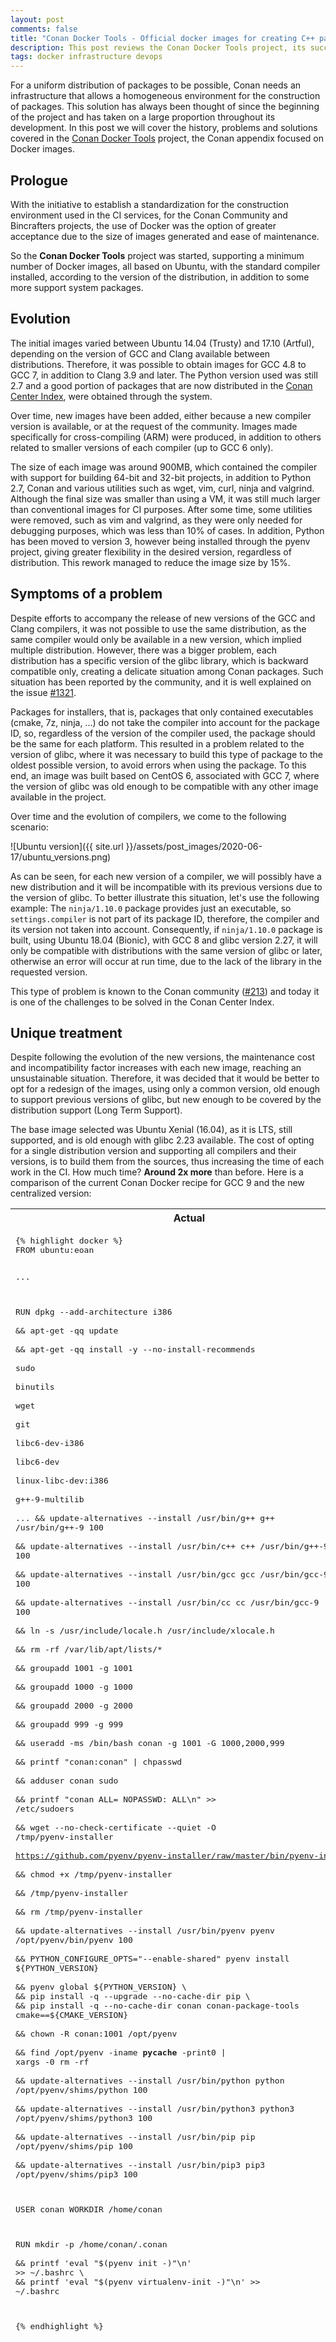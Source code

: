 ```yaml
---
layout: post
comments: false
title: "Conan Docker Tools - Official docker images for creating C++ packages for ConanCenter"
description: This post reviews the Conan Docker Tools project, its successes, failures and future.
tags: docker infrastructure devops
---
```


For a uniform distribution of packages to be possible, Conan needs an infrastructure that allows a homogeneous environment for the construction of packages. This solution has always been thought of since the beginning of the project and has taken on a large proportion throughout its development. In this post we will cover the history, problems and solutions covered in the [Conan Docker Tools](https://github.com/conan-io/conan-docker-tools) project, the Conan appendix focused on Docker images.

## Prologue

With the initiative to establish a standardization for the construction environment used in the CI services, for the Conan Community and Bincrafters projects, the use of Docker was the option of greater acceptance due to the size of images generated and ease of maintenance.

So the **Conan Docker Tools** project was started, supporting a minimum number of Docker images, all based on Ubuntu, with the standard compiler installed, according to the version of the distribution, in addition to some more support system packages.

## Evolution

The initial images varied between Ubuntu 14.04 (Trusty) and 17.10 (Artful), depending on the version of GCC and Clang available between distributions. Therefore, it was possible to obtain images for GCC 4.8 to GCC 7, in addition to Clang 3.9 and later. The Python version used was still 2.7 and a good portion of packages that are now distributed in the [Conan Center Index](https://github.com/conan-io/conan-center-index), were obtained through the system.

Over time, new images have been added, either because a new compiler version is available, or at the request of the community. Images made specifically for cross-compiling (ARM) were produced, in addition to others related to smaller versions of each compiler (up to GCC 6 only).

The size of each image was around 900MB, which contained the compiler with support for building 64-bit and 32-bit projects, in addition to Python 2.7, Conan and various utilities such as wget, vim, curl, ninja and valgrind. Although the final size was smaller than using a VM, it was still much larger than conventional images for CI purposes. After some time, some utilities were removed, such as vim and valgrind, as they were only needed for debugging purposes, which was less than 10% of cases. In addition, Python has been moved to version 3, however being installed through the pyenv project, giving greater flexibility in the desired version, regardless of distribution. This rework managed to reduce the image size by 15%.

## Symptoms of a problem

Despite efforts to accompany the release of new versions of the GCC and Clang compilers, it was not possible to use the same distribution, as the same compiler would only be available in a new version, which implied multiple distribution. However, there was a bigger problem, each distribution has a specific version of the glibc library, which is backward compatible only, creating a delicate situation among Conan packages. Such situation has been reported by the community, and it is well explained on the issue [#1321](https://github.com/conan-io/conan-center-index/issues/1321).

Packages for installers, that is, packages that only contained executables (cmake, 7z, ninja, ...) do not take the compiler into account for the package ID, so, regardless of the version of the compiler used, the package should be the same for each platform. This resulted in a problem related to the version of glibc, where it was necessary to build this type of package to the oldest possible version, to avoid errors when using the package. To this end, an image was built based on CentOS 6, associated with GCC 7, where the version of glibc was old enough to be compatible with any other image available in the project.

Over time and the evolution of compilers, we come to the following scenario:

![Ubuntu version]({{ site.url }}/assets/post_images/2020-06-17/ubuntu_versions.png)

As can be seen, for each new version of a compiler, we will possibly have a new distribution and it will be incompatible with its previous versions due to the version of glibc. To better illustrate this situation, let's use the following example: The ``ninja/1.10.0`` package provides just an executable, so ``settings.compiler`` is not part of its package ID, therefore, the compiler and its version not taken into account. Consequently, if ``ninja/1.10.0`` package is built, using Ubuntu 18.04 (Bionic), with GCC 8 and glibc version 2.27, it will only be compatible with distributions with the same version of glibc or later, otherwise an error will occur at run time, due to the lack of the library in the requested version.

This type of problem is known to the Conan community ([#213](https://github.com/conan-io/conan-center-index/issues/213)) and today it is one of the challenges to be solved in the Conan Center Index.

## Unique treatment

Despite following the evolution of the new versions, the maintenance cost and incompatibility factor increases with each new image, reaching an unsustainable situation. Therefore, it was decided that it would be better to opt for a redesign of the images, using only a common version, old enough to support previous versions of glibc, but new enough to be covered by the distribution support (Long Term Support).

The base image selected was Ubuntu Xenial (16.04), as it is LTS, still supported, and is old enough with glibc 2.23 available. The cost of opting for a single distribution version and supporting all compilers and their versions, is to build them from the sources, thus increasing the time of each work in the CI. How much time? **Around 2x more** than before. Here is a comparison of the current Conan Docker recipe for GCC 9 and the new centralized version:

<table>
<tr>
<th>
Actual
</th>
<th>
New Version
</th>
</tr>

<tr>
<td style="vertical-align:top">
<pre>
{% highlight docker %}
FROM ubuntu:eoan

...

RUN dpkg --add-architecture i386 \
    && apt-get -qq update \
    && apt-get -qq install -y --no-install-recommends \
       sudo \
       binutils \
       wget \
       git \
       libc6-dev-i386 \
       libc6-dev \
       linux-libc-dev:i386 \
       g++-9-multilib \
       ...
    && update-alternatives --install /usr/bin/g++ g++ /usr/bin/g++-9 100 \
    && update-alternatives --install /usr/bin/c++ c++ /usr/bin/g++-9 100 \
    && update-alternatives --install /usr/bin/gcc gcc /usr/bin/gcc-9 100 \
    && update-alternatives --install /usr/bin/cc cc /usr/bin/gcc-9 100 \
    && ln -s /usr/include/locale.h /usr/include/xlocale.h \
    && rm -rf /var/lib/apt/lists/* \
    && groupadd 1001 -g 1001 \
    && groupadd 1000 -g 1000 \
    && groupadd 2000 -g 2000 \
    && groupadd 999 -g 999 \
    && useradd -ms /bin/bash conan -g 1001 -G 1000,2000,999 \
    && printf "conan:conan" | chpasswd \
    && adduser conan sudo \
    && printf "conan ALL= NOPASSWD: ALL\\n" >> /etc/sudoers \
    && wget --no-check-certificate --quiet -O /tmp/pyenv-installer \
       https://github.com/pyenv/pyenv-installer/raw/master/bin/pyenv-installer \
    && chmod +x /tmp/pyenv-installer \
    && /tmp/pyenv-installer \
    && rm /tmp/pyenv-installer \
    && update-alternatives --install /usr/bin/pyenv pyenv /opt/pyenv/bin/pyenv 100 \
    && PYTHON_CONFIGURE_OPTS="--enable-shared" pyenv install ${PYTHON_VERSION} \
    && pyenv global ${PYTHON_VERSION} \
    && pip install -q --upgrade --no-cache-dir pip \
    && pip install -q --no-cache-dir conan conan-package-tools cmake==${CMAKE_VERSION} \
    && chown -R conan:1001 /opt/pyenv \
    && find /opt/pyenv -iname __pycache__ -print0 | xargs -0 rm -rf \
    && update-alternatives --install /usr/bin/python python /opt/pyenv/shims/python 100 \
    && update-alternatives --install /usr/bin/python3 python3 /opt/pyenv/shims/python3 100 \
    && update-alternatives --install /usr/bin/pip pip /opt/pyenv/shims/pip 100 \
    && update-alternatives --install /usr/bin/pip3 pip3 /opt/pyenv/shims/pip3 100

USER conan
WORKDIR /home/conan

RUN mkdir -p /home/conan/.conan \
    && printf 'eval "$(pyenv init -)"\n' >> ~/.bashrc \
    && printf 'eval "$(pyenv virtualenv-init -)"\n' >> ~/.bashrc

{% endhighlight %}
</pre>
</td>
<td style="vertical-align:top">
<pre>
{% highlight docker %}
...

RUN apt-get -qq update \
    && apt-get -qq install -y --no-install-recommends \
       sudo \
       build-essential \
       wget \
       git \
       libc6-dev \
       gcc \
       ...
    && rm -rf /var/lib/apt/lists/*

RUN wget --no-check-certificate --quiet -O /opt/gcc-${GCC_VERSION}.tar.gz \
      https://github.com/gcc-mirror/gcc/archive/releases/gcc-${GCC_VERSION}.tar.gz \
    && tar zxf /opt/gcc-${GCC_VERSION}.tar.gz -C /opt \
    && cd /opt/gcc-releases-gcc-${GCC_VERSION} \
    && ./configure --prefix=/usr/local \
                   --enable-languages=c,c++ \
                   --disable-bootstrap \
                   --with-system-zlib \
                   --enable-multiarch \
                   --disable-multilib \
                   --enable-shared \
                   --enable-threads=posix \
                   --build=x86_64-linux-gnu \
                   --host=x86_64-linux-gnu \
                   --target=x86_64-linux-gnu \
                   --without-included-gettext \
                   --with-tune=generic \
                   --with-gmp=/usr/local/lib \
                   --with-mpc=/usr/lib \
                   --with-mpfr=/usr/lib \
                   --disable-checking \
    && make -j "$(nproc)" \
    && make install-strip \
    && cd - \
    && rm -rf /opt/gcc* \
    && apt-get remove -y gcc gcc-5 \
    && update-alternatives --install /usr/bin/gcc gcc /usr/local/bin/gcc 100 \
    && update-alternatives --install /usr/bin/cc cc /usr/local/bin/gcc 100 \
    && update-alternatives --install /usr/bin/g++ g++ /usr/local/bin/g++ 100 \
    && update-alternatives --install /usr/bin/c++ c++ /usr/local/bin/g++ 100 \
    && update-alternatives --install /usr/bin/cpp cpp /usr/local/bin/g++ 100 \
    && printf "/usr/local/lib64" > /etc/ld.so.conf.d/local-lib64.conf \
    && ldconfig -v

RUN groupadd 1001 -g 1001 \
    && groupadd 1000 -g 1000 \
    && groupadd 2000 -g 2000 \
    && groupadd 999 -g 999 \
    && useradd -ms /bin/bash conan -g 1001 -G 1000,2000,999 \
    && printf "conan:conan" | chpasswd \
    && adduser conan sudo \
    && printf "conan ALL= NOPASSWD: ALL\\n" >> /etc/sudoers

RUN wget --no-check-certificate --quiet -O /tmp/pyenv-installer \
      https://github.com/pyenv/pyenv-installer/raw/master/bin/pyenv-installer \
    && chmod +x /tmp/pyenv-installer \
    && /tmp/pyenv-installer \
    && rm /tmp/pyenv-installer \
    && update-alternatives --install /usr/bin/pyenv pyenv /opt/pyenv/bin/pyenv 100 \
    && PYTHON_CONFIGURE_OPTS="--enable-shared" pyenv install ${PYTHON_VERSION} \
    && pyenv global ${PYTHON_VERSION} \
    && pip install -q --upgrade --no-cache-dir pip

RUN pip install -q --no-cache-dir conan conan-package-tools cmake==${CMAKE_VERSION} \
    && chown -R conan:1001 /opt/pyenv \
    # remove all __pycache__ directories created by pyenv
    && find /opt/pyenv -iname __pycache__ -print0 | xargs -0 rm -rf \
    && update-alternatives --install /usr/bin/python python /opt/pyenv/shims/python 100 \
    && update-alternatives --install /usr/bin/python3 python3 /opt/pyenv/shims/python3 100 \
    && update-alternatives --install /usr/bin/pip pip /opt/pyenv/shims/pip 100 \
    && update-alternatives --install /usr/bin/pip3 pip3 /opt/pyenv/shims/pip3 100

USER conan
WORKDIR /home/conan

RUN mkdir -p /home/conan/.conan \
    && printf 'eval "$(pyenv init -)"\n' >> ~/.bashrc \
    && printf 'eval "$(pyenv virtualenv-init -)"\n' >> ~/.bashrc


FROM base as release

RUN pip install -U conan conan-package-tools

{% endhighlight %}
</pre>
</td>
</tr>
</table>


The new recipe version is bigger than the current version, because it builds GCC from sources, and uses [multi-stage](https://docs.docker.com/develop/develop-images/multistage-build) builds feature. However, some points were preserved:
- System packages (APT) are required for basic utilities (e.g. wget, git, ...) and pre-required libraries for building (e.g. libsqlite3 for python)
- GCC and Python are configured as default by ``update-alternatives`` command
- A non-root user (conan) is added and used by default. That's a security recommendation from Docker community.
- *pyenv-installer* is used to install *pyenv*, thus, the Python version is flexible

These images are totally new, so they will receive a new distinct name to avoid any possible conflict with the previous images. Possibly the name will take only one suffix, for example: *conan-gcc10-cci*. Thus, this will not break the older images and will help with the transition to the new ones.

The new version uses the multi-stage builds feature for caching the *base* image and reusing it for any new Conan release. That strategy can save time when building Docker images. The normal time to build a Docker image varies around 15 minutes. However, using the multi-stage and preserving the base layer for future builds, this time should **drop to 1 minute only** for updating the Conan version whenever there is a new release.

Currently, the pull request [#204](https://github.com/conan-io/conan-docker-tools/pull/204) is implementing the new version of a base image, which should compose current and future compilers. In addition, this image will be used in the future to generate Conan packages in the Conan Center Index.

## Conclusion

The implementation of a construction environment for the distribution of packages and replication of behavior is an essential part for a package manager, without it, many unknown points are added to each error encountered during a construction, each development environment ends up being distinct and hard to be reproduced. However, the development and maintenance of an environment for construction is equally challenging and can result in several environments, as distinct and incompatible as if there were no specific environments.

Conan Docker Tools, demonstrated that there is a higher price when choosing to update the distribution used, instead of building the compiler through the sources, to maintain the ease and agility in using a version of the same compiler already available in the distribution. With the introduction of new compilers and their versions, incompatibilities between versions of glibc, and increased time for maintenance start to cost more than just updating the compiler.

As an evolution for this use case, a new image, based on a single distribution version, will be used for all compilers and their versions, correcting the extensive variety of images and their multiple versions.

If you are interested to learn about these images, please visit [conan-docker-tools](https://github.com/conan-io/conan-docker-tools) repository, or if you want to make a comment about this new approach, please, comment on the issue [#205](https://github.com/conan-io/conan-docker-tools/issues/205).
